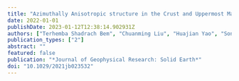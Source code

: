```yaml
---
title: "Azimuthally Anisotropic structure in the Crust and Uppermost Mantle in Central East China and its Significance to Regional Deformation around the Tan‐Lu Fault Zone"
date: 2022-01-01
publishDate: 2023-01-12T12:38:14.902931Z
authors: ["Terhemba Shadrach Bem", "Chuanming Liu", "Huajian Yao", "Song Luo", "Yuan Yang", "Bin Liu"]
publication_types: ["2"]
abstract: ""
featured: false
publication: "*Journal of Geophysical Research: Solid Earth*"
doi: "10.1029/2021jb023532"
---
```


